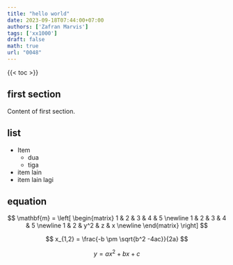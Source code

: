 ```yaml
---
title: "hello world"
date: 2023-09-18T07:44:00+07:00
authors: ['Zafran Marvis']
tags: ['xx1000']
draft: false
math: true
url: "0048"
---
```

{{< toc >}}

## first section
Content of first section.

## list
+ Item
	- dua
	- tiga
+ item lain
+ item lain lagi

## equation


$$
\mathbf{m} =
\left[
\begin{matrix}
1 & 2 & 3 & 4 & 5 \newline
1 & 2 & 3 & 4 & 5 \newline
1 & 2 & y^2 & z & x \newline
\end{matrix}
\right]
$$

$$
x_{1,2} = \frac{-b \pm \sqrt{b^2 -4ac}}{2a}
$$

$$\tag{23}
y = ax^2 + bx +c
$$